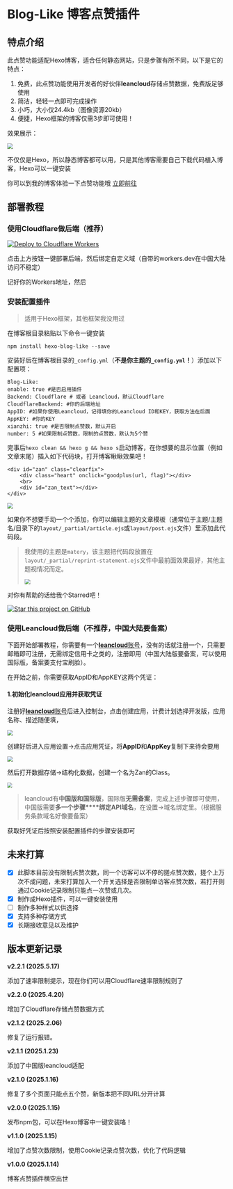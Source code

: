 # Blog-Like 博客点赞插件

## 特点介绍

此点赞功能适配Hexo博客，适合任何静态网站，只是步骤有所不同，以下是它的特点：

1. 免费，此点赞功能使用开发者的好伙伴**leancloud**存储点赞数据，免费版足够使用
2. 简洁，轻轻一点即可完成操作
3. 小巧，大小仅24.4kb（图像资源20kb）
4. 便捷，Hexo框架的博客仅需3步即可使用！

效果展示：

<img src="/images/效果展示.gif" style="zoom:80%;" />

不仅仅是Hexo，所以静态博客都可以用，只是其他博客需要自己下载代码植入博客，Hexo可以一键安装

你可以到我的博客体验一下点赞功能哦 [立即前往](https://100713.xyz/%E7%BD%91%E7%AB%99%E7%BB%B4%E6%8A%A4/Hexo%E5%8D%9A%E5%AE%A2%E5%8A%A0%E5%85%A5%E7%82%B9%E8%B5%9E%E5%8A%9F%E8%83%BD) 

## 部署教程

### 使用Cloudflare做后端（推荐）

[![Deploy to Cloudflare Workers](https://deploy.workers.cloudflare.com/button)](https://deploy.workers.cloudflare.com/?url=https://github.com/2010HCY/Blog-Likes-Backend)

点击上方按钮一键部署后端，然后绑定自定义域（自带的workers.dev在中国大陆访问不稳定）

记好你的Workers地址，然后

### 安装配置插件

> 适用于Hexo框架，其他框架我没用过

在博客根目录粘贴以下命令一键安装

```
npm install hexo-blog-like --save
```

安装好后在博客根目录的`_config.yml`（**不是你主题的`_config.yml`！**）添加以下配置项：

```
Blog-Like:
enable: true #是否启用插件
Backend: Cloudflare # 或者 Leancloud，默认Cloudflare
CloudflareBackend: #你的后端地址
AppID: #如果你使用Leancloud，记得填你的Leancloud ID和KEY，获取方法在后面
AppKEY: #你的KEY
xianzhi: true #是否限制点赞数，默认开启
number: 5 #如果限制点赞数，限制的点赞数，默认为5个赞
```

完事后`hexo clean && hexo g && hexo s`启动博客，在你想要的显示位置（例如文章末尾）插入如下代码块，打开博客瞅瞅效果吧！

```
<div id="zan" class="clearfix">
    <div class="heart" onclick="goodplus(url, flag)"></div>
    <br>
    <div id="zan_text"></div>
</div>
```

<img src="/images/效果展示.png" style="zoom:80%;" />

如果你不想要手动一个个添加，你可以编辑主题的文章模板（通常位于主题/主题名/目录下的`layout/_partial/article.ejs`或`layout/post.ejs`文件）里添加此代码段。

> 我使用的主题是`matery`，该主题把代码段放置在`layout/_partial/reprint-statement.ejs`文件中最前面效果最好，其他主题视情况而定。
>
> <img src="/images/添加代码段.png" style="zoom:80%;" />

对你有帮助的话给我个Starred吧！

[![Star this project on GitHub](https://img.shields.io/github/stars/2010HCY/Blog-Like.svg?style=social)](https://github.com/2010HCY/Blog-Like)

### 使用Leancloud做后端（不推荐，中国大陆要备案）

下面开始部署教程，你需要有一个[**leancloud**账号](https://www.leancloud.com/)，没有的话就注册一个，只需要邮箱即可注册，无需绑定信用卡之类的，注册即用（中国大陆版要备案，可以使用国际版，备案要支付宝刷脸）。

在开始之前，你需要获取AppID和AppKEY这两个凭证：

#### 1.初始化leancloud应用并获取凭证

注册好[**leancloud**账号](https://www.leancloud.com/)后进入控制台，点击创建应用，计费计划选择开发版，应用名称、描述随便填，

<img src="/images/创建应用.png" style="zoom:80%;" />

创建好后进入应用设置→点击应用凭证，将**AppID**和**AppKey**复制下来待会要用

<img src="/images/获取应用凭证.png" style="zoom:80%;" />

然后打开数据存储→结构化数据，创建一个名为Zan的Class。

<img src="/images/创建Class.png" style="zoom:70%;" />

> leancloud有**中国版和国际版**，国际版**无需备案**，完成上述步骤即可使用，中国版需要**多一个步骤****绑定API域名**，在设置→域名绑定里。（根据服务条款域名好像要备案）

获取好凭证后按照安装配置插件的步骤安装即可

## 未来打算

- [x] 此脚本目前没有限制点赞次数，同一个访客可以不停的搓点赞次数，搓个上万次不成问题，未来打算加入一个开关选择是否限制单访客点赞次数，若打开则通过Cookie记录限制只能点一次赞或几次。
- [x] 制作成Hexo插件，可以一键安装使用
- [ ] 制作多种样式以供选择
- [x] 支持多种存储方式
- [x] 长期接收意见以及维护

## 版本更新记录

**v2.2.1 (2025.5.17)**

添加了速率限制提示，现在你们可以用Cloudflare速率限制规则了

**v2.2.0 (2025.4.20)**

增加了Cloudflare存储点赞数据方式

**v2.1.2 (2025.2.06)**

修复了运行报错。

**v2.1.1 (2025.1.23)**

添加了中国版leancloud适配

**v2.1.0 (2025.1.16)**

修复了多个页面只能点五个赞，新版本把不同URL分开计算

**v2.0.0 (2025.1.15)**

发布npm包，可以在Hexo博客中一键安装咯！

**v1.1.0 (2025.1.15)**

增加了点赞次数限制，使用Cookie记录点赞次数，优化了代码逻辑

**v1.0.0 (2025.1.14)**

博客点赞插件横空出世 



